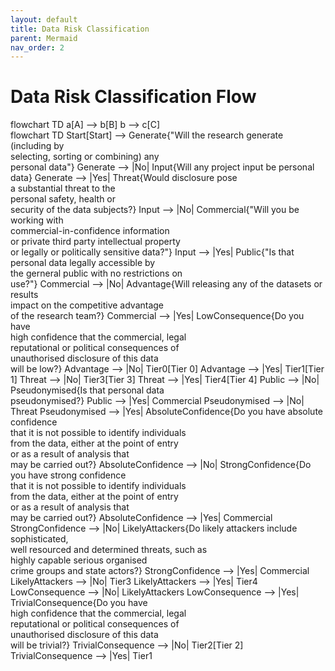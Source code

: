 ```yaml
---
layout: default
title: Data Risk Classification
parent: Mermaid
nav_order: 2
---
```


<head>
  <script src="https://cdn.jsdelivr.net/npm/mermaid/dist/mermaid.min.js">
  <script>mermaid.initialize({startOnLoad:true});</script>
</head>

# Data Risk Classification Flow

<div class="mermaid">
flowchart TD
	a[A] --> b[B]
	b --> c[C]
</div>

<div class="mermaid">
flowchart TD
  Start[Start] --> Generate{"Will the research generate (including by <br/> selecting, sorting or combining) any <br/> personal data"}
  Generate --> |No| Input{Will any project input be personal data}
  Generate --> |Yes| Threat{Would disclosure pose <br/> a substantial threat to the <br/> personal safety, health or <br/> security of the data subjects?}
  Input --> |No| Commercial{"Will you be working with <br/> commercial-in-confidence information <br/> or private third party intellectual property <br/> or legally or politically sensitive data?"}
  Input --> |Yes| Public{"Is that personal data legally accessible by <br/> the gerneral public with no restrictions on <br/> use?"}
  Commercial --> |No| Advantage{Will releasing any of the datasets or results <br/> impact on the competitive advantage <br/> of the research team?}
  Commercial --> |Yes| LowConsequence{Do you have <br/> high confidence that the commercial, legal <br/> reputational or political consequences of <br/>unauthorised disclosure of this data <br/> will be low?}
  Advantage --> |No| Tier0[Tier 0]
  Advantage --> |Yes| Tier1[Tier 1]
  Threat --> |No| Tier3[Tier 3]
  Threat --> |Yes| Tier4[Tier 4]
  Public --> |No| Pseudonymised{Is that personal data <br/> pseudonymised?}
  Public --> |Yes| Commercial
  Pseudonymised --> |No| Threat
  Pseudonymised --> |Yes| AbsoluteConfidence{Do you have absolute confidence <br/> that it is not possible to identify individuals <br/> from the data, either at the point of entry <br/> or as a result of analysis that <br/> may be carried out?}
  AbsoluteConfidence --> |No| StrongConfidence{Do you have strong confidence <br/> that it is not possible to identify individuals <br/> from the data, either at the point of entry <br/> or as a result of analysis that <br/> may be carried out?}
  AbsoluteConfidence --> |Yes| Commercial
  StrongConfidence --> |No| LikelyAttackers{Do likely attackers include sophisticated, <br/> well resourced and determined threats, such as <br/> highly capable serious organised <br/> crime groups and state actors?}
  StrongConfidence --> |Yes| Commercial
  LikelyAttackers --> |No| Tier3
  LikelyAttackers --> |Yes| Tier4
  LowConsequence --> |No| LikelyAttackers
  LowConsequence --> |Yes| TrivialConsequence{Do you have <br/> high confidence that the commercial, legal <br/> reputational or political consequences of <br/>unauthorised disclosure of this data <br/> will be trivial?}
  TrivialConsequence --> |No| Tier2[Tier 2]
  TrivialConsequence --> |Yes| Tier1
</div>